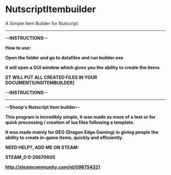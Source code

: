 # NutscriptItembuilder
A Simple Item Builder for Nutscript

-------------------------------------------------------------
<b> --INSTRUCTIONS--

<b> How to use:

<b> Open the folder and go to datafiles and run builder.exe

<b> it will open a GUI window which gives you the ability to create the items

<b> [IT WILL PUT ALL CREATED FILES IN YOUR DOCUMENTS/NSITEMBUILDER]

<b> --INSTRUCTIONS--

-------------------------------------------------------------
--Shoop's Nutscript Item builder--

This program is incredibly simple, it was made as more of a test or for quick processing / creation of lua files
following a template.

It was made mainly for DEG (Dragon Edge Gaming) in giving people the ability to create in-game items, quickly
and efficiently.



NEED HELP?, ADD ME ON STEAM:    

STEAM_0:0:26670605

http://steamcommunity.com/id/098754321
